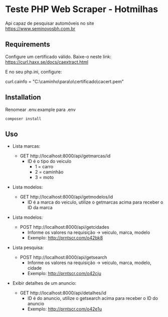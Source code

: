 Teste PHP Web Scraper - Hotmilhas
================================
Api capaz de pesquisar automóveis no site https://www.seminovosbh.com.br

Requirements
------------
Configure um certificado válido. 
Baixe-o neste link: https://curl.haxx.se/docs/caextract.html

E no seu php.ini, configure:

curl.cainfo = "C:\caminho\para\o\certificado\cacert.pem"

Installation
------------

Renomear .env.example para .env



    composer install

Uso
-----
* Lista marcas:
    * GET http://localhost:8000/api/getmarcas/id
        * ID é o tipo do veiculo 
            * 1 = carro
            * 2 = caminhão
            * 3 = moto

* Lista modelos:
    * GET http://localhost:8000/api/getmodelos/id
        * ID é a marca do veiculo, utilize o getmarcas acima para receber o ID da marca

* Lista modelos:
    * POST http://localhost:8000/api/getcidades
        * Informe os valores na requisição -> veiculo, marca, modelo
        * Exemplo: http://prntscr.com/o42bk8

* Lista pesquisa:
    * POST http://localhost:8000/api/getsearch
        * Informe os valores na requisição -> veiculo, marca, modelo, cidade
        * Exemplo: http://prntscr.com/o42cju

* Exibir detalhes de um anuncio:
    * GET http://localhost:8000/api/detalhes/id
        * ID é do anuncio, utilize o getsearch acima para receber o ID do anuncio
        * Exemplo: http://prntscr.com/o42e1u
